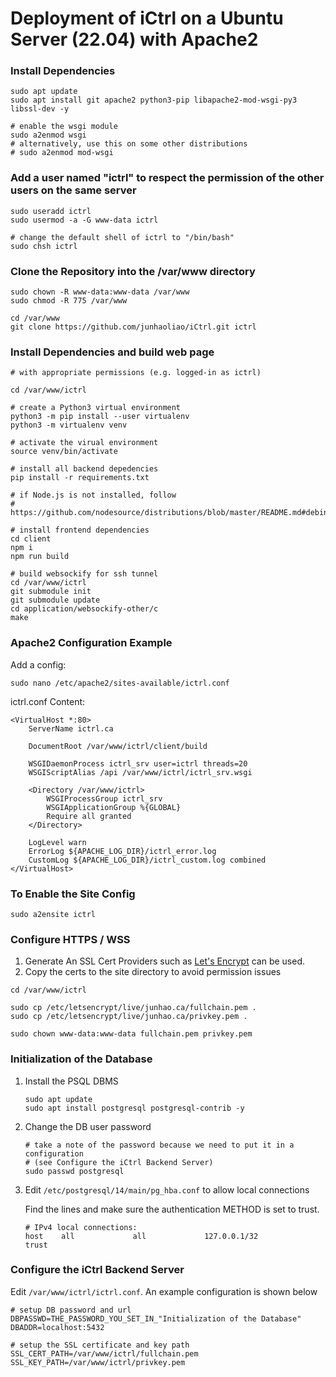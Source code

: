 # Deployment of iCtrl on a Ubuntu Server (22.04) with Apache2

### Install Dependencies
```Shell
sudo apt update
sudo apt install git apache2 python3-pip libapache2-mod-wsgi-py3 libssl-dev -y

# enable the wsgi module
sudo a2enmod wsgi
# alternatively, use this on some other distributions
# sudo a2enmod mod-wsgi
```

### Add a user named "ictrl" to respect the permission of the other users on the same server
```Shell
sudo useradd ictrl
sudo usermod -a -G www-data ictrl

# change the default shell of ictrl to "/bin/bash"
sudo chsh ictrl
```

### Clone the Repository into the /var/www directory
```Shell
sudo chown -R www-data:www-data /var/www
sudo chmod -R 775 /var/www

cd /var/www
git clone https://github.com/junhaoliao/iCtrl.git ictrl
```

### Install Dependencies and build web page
```Shell
# with appropriate permissions (e.g. logged-in as ictrl)

cd /var/www/ictrl

# create a Python3 virtual environment
python3 -m pip install --user virtualenv
python3 -m virtualenv venv

# activate the virual environment
source venv/bin/activate

# install all backend depedencies
pip install -r requirements.txt

# if Node.js is not installed, follow
# https://github.com/nodesource/distributions/blob/master/README.md#debinstall

# install frontend dependencies
cd client
npm i
npm run build

# build websockify for ssh tunnel
cd /var/www/ictrl
git submodule init
git submodule update
cd application/websockify-other/c
make
```

### Apache2 Configuration Example

Add a config:

```Shell
sudo nano /etc/apache2/sites-available/ictrl.conf
```

ictrl.conf Content:

```ApacheConf
<VirtualHost *:80>
    ServerName ictrl.ca

    DocumentRoot /var/www/ictrl/client/build

    WSGIDaemonProcess ictrl_srv user=ictrl threads=20
    WSGIScriptAlias /api /var/www/ictrl/ictrl_srv.wsgi

    <Directory /var/www/ictrl>
        WSGIProcessGroup ictrl_srv
        WSGIApplicationGroup %{GLOBAL}
        Require all granted
    </Directory>

    LogLevel warn
    ErrorLog ${APACHE_LOG_DIR}/ictrl_error.log
    CustomLog ${APACHE_LOG_DIR}/ictrl_custom.log combined
</VirtualHost>
```

### To Enable the Site Config

```Shell
sudo a2ensite ictrl
```

### Configure HTTPS / WSS
1. Generate An SSL Cert 
   Providers such as [Let's Encrypt](https://letsencrypt.org/) can be used. 
2. Copy the certs to the site directory to avoid permission issues
```Shell
cd /var/www/ictrl

sudo cp /etc/letsencrypt/live/junhao.ca/fullchain.pem .
sudo cp /etc/letsencrypt/live/junhao.ca/privkey.pem .

sudo chown www-data:www-data fullchain.pem privkey.pem
```

### Initialization of the Database
1. Install the PSQL DBMS
    ```Shell
    sudo apt update
    sudo apt install postgresql postgresql-contrib -y
    ```
2. Change the DB user password
    ```Shell
    # take a note of the password because we need to put it in a configuration 
    # (see Configure the iCtrl Backend Server)
    sudo passwd postgresql
    ```

3. Edit `/etc/postgresql/14/main/pg_hba.conf` to allow local connections

    Find the lines and make sure the authentication METHOD is set to trust.
    ```
    # IPv4 local connections:
    host    all             all             127.0.0.1/32            trust
    ```

### Configure the iCtrl Backend Server
Edit `/var/www/ictrl/ictrl.conf`. An example configuration is shown below
```
# setup DB password and url
DBPASSWD=THE_PASSWORD_YOU_SET_IN_"Initialization of the Database"
DBADDR=localhost:5432

# setup the SSL certificate and key path
SSL_CERT_PATH=/var/www/ictrl/fullchain.pem
SSL_KEY_PATH=/var/www/ictrl/privkey.pem
```
